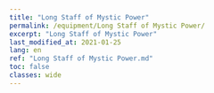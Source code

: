 ```yaml
---
title: "Long Staff of Mystic Power"
permalink: /equipment/Long Staff of Mystic Power/
excerpt: "Long Staff of Mystic Power"
last_modified_at: 2021-01-25
lang: en
ref: "Long Staff of Mystic Power.md"
toc: false
classes: wide
---
```


